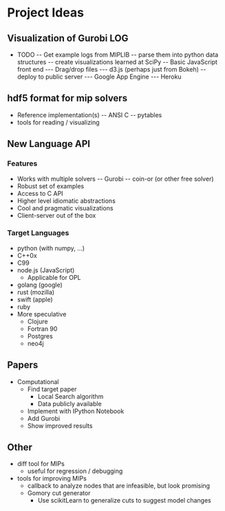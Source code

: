 # Project Ideas
## Visualization of Gurobi LOG
- TODO
-- Get example logs from MIPLIB
-- parse them into python data structures
-- create visualizations learned at SciPy
-- Basic JavaScript front end
--- Drag/drop files
--- d3.js (perhaps just from Bokeh)
-- deploy to public server
--- Google App Engine
--- Heroku

## hdf5 format for mip solvers
- Reference implementation(s)
-- ANSI C
-- pytables
- tools for reading / visualizing

## New Language API
### Features
- Works with multiple solvers
-- Gurobi
-- coin-or (or other free solver)
- Robust set of examples
- Access to C API
- Higher level idiomatic abstractions
- Cool and pragmatic visualizations
- Client-server out of the box

### Target Languages
- python (with numpy, ...)
- C++0x
- C99
- node.js (JavaScript)
  - Applicable for OPL
- golang (google)
- rust (mozilla)
- swift (apple)
- ruby
- More speculative
  - Clojure
  - Fortran 90
  - Postgres
  - neo4j

## Papers
- Computational
  - Find target paper
    - Local Search algorithm
    - Data publicly available
  - Implement with IPython Notebook
  - Add Gurobi
  - Show improved results

## Other
- diff tool for MIPs
  - useful for regression / debugging
- tools for improving MIPs
  - callback to analyze nodes that are infeasible, but look promising
  - Gomory cut generator
    - Use scikitLearn to generalize cuts to suggest model changes
